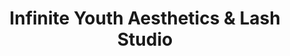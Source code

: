 ---
title: "Infinite Youth Aesthetics & Lash Studio"
url: /leander/infinite-youth-aesthetics-and-lash-studio/
shop: beauty
---